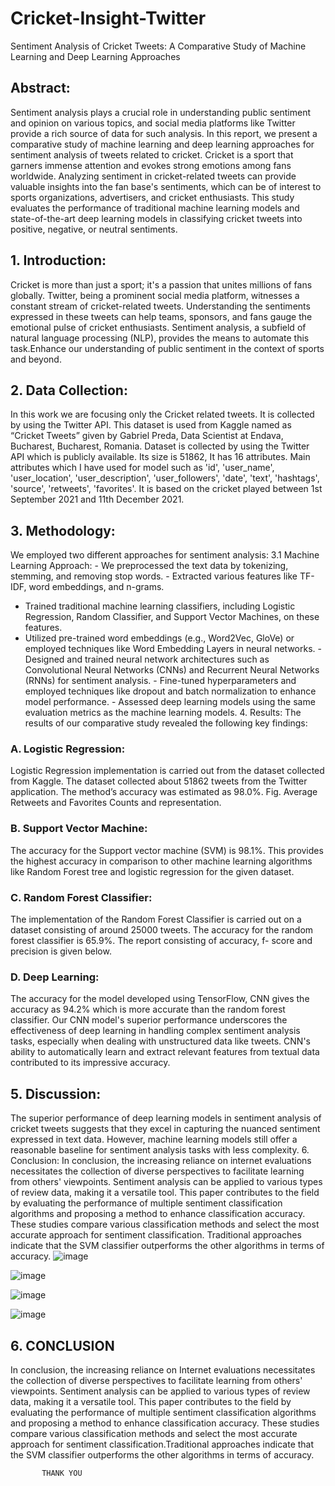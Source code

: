 # Cricket-Insight-Twitter
Sentiment Analysis of Cricket Tweets: A Comparative Study of Machine Learning and Deep Learning Approaches

## Abstract:
Sentiment analysis plays a crucial role in understanding public sentiment and opinion on various topics, and social media platforms like Twitter provide a rich source of data for such analysis. In this report, we present a comparative study of machine learning and deep learning approaches for sentiment analysis of tweets related to cricket. Cricket is a sport that garners immense attention and evokes strong emotions among fans worldwide. Analyzing sentiment in cricket-related tweets can provide valuable insights into the fan base's sentiments, which can be of interest to sports organizations, advertisers, and cricket enthusiasts. This study evaluates the performance of traditional machine learning models and state-of-the-art deep learning models in classifying cricket tweets into positive, negative, or neutral sentiments.

## 1. Introduction:
Cricket is more than just a sport; it's a passion that unites millions of fans globally. Twitter, being a prominent social media platform, witnesses a constant stream of cricket-related tweets. Understanding the sentiments expressed in these tweets can help teams, sponsors, and fans gauge the emotional pulse of cricket enthusiasts. Sentiment analysis, a subfield of natural language processing (NLP), provides the means to automate this task.Enhance our understanding of public sentiment in the context of sports and beyond.

## 2. Data Collection: 
In this work we are focusing only the Cricket related tweets. It is collected by using the Twitter API. This dataset is used from Kaggle named as “Cricket Tweets” given by Gabriel Preda, Data Scientist at Endava, Bucharest, Bucharest, Romania. Dataset is collected by using the Twitter API which is publicly available. Its size is 51862, It has 16 attributes. Main attributes which I have used for model such as 'id', 'user_name', 'user_location', 'user_description', 'user_followers', 'date', 'text', 'hashtags', 'source', 'retweets', 'favorites'. It is based on the cricket played between 1st September 2021 and 11th December 2021. 

## 3. Methodology: 
We employed two different approaches for sentiment analysis:  3.1 Machine Learning Approach: - We preprocessed the text data by tokenizing, stemming, and removing stop words. - Extracted various features like TF-IDF, word embeddings, and n-grams. 
 - Trained traditional machine learning classifiers, including Logistic Regression, Random Classifier, and Support Vector Machines, on these features.
 - Utilized pre-trained word embeddings (e.g., Word2Vec, GloVe) or employed techniques like Word Embedding Layers in neural networks. - Designed and trained neural network architectures such as Convolutional Neural Networks (CNNs) and Recurrent Neural Networks (RNNs) for sentiment analysis. - Fine-tuned hyperparameters and employed techniques like dropout and batch normalization to enhance model performance. - Assessed deep learning models using the same evaluation metrics as the machine learning models.  4. Results:  The results of our comparative study revealed the following key findings:

### A. Logistic Regression:
Logistic Regression implementation is carried out from the dataset collected from Kaggle. The dataset collected about 51862 tweets from the Twitter application. The method’s accuracy was estimated as 98.0%. Fig. Average Retweets and Favorites Counts and representation.
### B. Support Vector Machine: 
The accuracy for the Support vector machine (SVM) is 98.1%. This provides the highest accuracy in comparison to other machine learning algorithms like Random Forest tree and logistic regression for the given dataset. 
### C. Random Forest Classifier:
The implementation of the Random Forest Classifier is carried out on a dataset consisting of around 25000 tweets. The accuracy for the random forest classifier is 65.9%. The report consisting of accuracy, f- score and precision is given below.
 ### D. Deep Learning:
 The accuracy for the model developed using TensorFlow, CNN gives the accuracy as 94.2% which is more accurate than the random forest classifier. Our CNN model's superior performance underscores the effectiveness of deep learning in handling complex sentiment analysis tasks, especially when dealing with unstructured data like tweets. CNN's ability to automatically learn and extract relevant features from textual data contributed to its impressive accuracy. 
 
## 5. Discussion:  
The superior performance of deep learning models in sentiment analysis of cricket tweets suggests that they excel in capturing the nuanced sentiment expressed in text data. However, machine learning models still offer a reasonable baseline for sentiment analysis tasks with less complexity.  6. Conclusion:  In conclusion, the increasing reliance on internet evaluations necessitates the collection of diverse perspectives to facilitate learning from others' viewpoints. Sentiment analysis can be applied to various types of review data, making it a versatile tool. This paper contributes to the field by evaluating the performance of multiple sentiment classification algorithms and proposing a method to enhance classification accuracy. These studies compare various classification methods and select the most accurate approach for sentiment classification.
Traditional approaches indicate that the SVM classifier outperforms the other algorithms in terms of accuracy.
![image](https://github.com/AditiSatsangi/Cricket-Insight-Twitter/assets/123658491/2a414ee3-020e-40db-8d48-686619f56ff4)

 ![image](https://github.com/AditiSatsangi/Cricket-Insight-Twitter/assets/123658491/3c5784e8-72dc-40d1-849f-e2d22e80bc49)

![image](https://github.com/AditiSatsangi/Cricket-Insight-Twitter/assets/123658491/43d8ca40-da74-4762-acf9-1ffa21962422)

![image](https://github.com/AditiSatsangi/Cricket-Insight-Twitter/assets/123658491/2678fd89-c8a1-4eb9-aeb1-1cce90b20b64)


## 6. CONCLUSION
In conclusion, the increasing reliance on Internet evaluations necessitates the collection of diverse perspectives to facilitate learning from others' viewpoints. Sentiment analysis can be applied to various types of review data, making it a versatile tool. This paper contributes to the field by evaluating the performance of multiple sentiment classification algorithms and proposing a method to enhance classification accuracy. These studies compare various classification methods and select the most accurate approach for sentiment classification.Traditional approaches indicate that the SVM classifier outperforms the other algorithms in terms of accuracy.
  


           

           THANK YOU 
